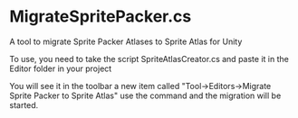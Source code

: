 # MigrateSpritePacker.cs

A tool to migrate Sprite Packer Atlases to Sprite Atlas for Unity

To use, you need to take the script SpriteAtlasCreator.cs and paste it in the Editor folder in your project

You will see it in the toolbar a new item called "Tool->Editors->Migrate Sprite Packer to Sprite Atlas" use the command and the migration will be started.
